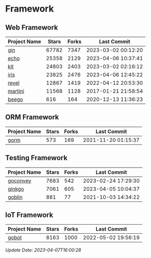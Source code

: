 # Framework

## Web Framework
| Project Name | Stars | Forks | Last Commit |
| ------------ | ----- | ----- | ----------- |
| [gin](https://github.com/gin-gonic/gin) | 67782 | 7347 | 2023-03-02 00:12:20 |
| [echo](https://github.com/labstack/echo) | 25358 | 2129 | 2023-04-06 10:37:41 |
| [kit](https://github.com/go-kit/kit) | 24803 | 2403 | 2023-03-02 02:16:12 |
| [iris](https://github.com/kataras/iris) | 23825 | 2476 | 2023-04-06 12:45:22 |
| [revel](https://github.com/revel/revel) | 12867 | 1419 | 2022-04-12 20:53:30 |
| [martini](https://github.com/go-martini/martini) | 11568 | 1128 | 2017-01-21 21:58:54 |
| [beego](https://github.com/astaxie/beego) | 616 | 164 | 2020-12-13 11:36:23 |

## ORM Framework
| Project Name | Stars | Forks | Last Commit |
| ------------ | ----- | ----- | ----------- |
| [gorm](https://github.com/jinzhu/gorm) | 573 | 169 | 2021-11-20 01:15:37 |

## Testing Framework
| Project Name | Stars | Forks | Last Commit |
| ------------ | ----- | ----- | ----------- |
| [goconvey](https://github.com/smartystreets/goconvey) | 7683 | 542 | 2023-02-24 17:29:30 |
| [ginkgo](https://github.com/onsi/ginkgo) | 7061 | 605 | 2023-04-05 10:04:37 |
| [goblin](https://github.com/franela/goblin) | 881 | 77 | 2021-10-03 14:34:22 |

## IoT Framework
| Project Name | Stars | Forks | Last Commit |
| ------------ | ----- | ----- | ----------- |
| [gobot](https://github.com/hybridgroup/gobot) | 8163 | 1000 | 2022-05-02 19:56:19 |

*Update Date: 2023-04-07T16:00:28*